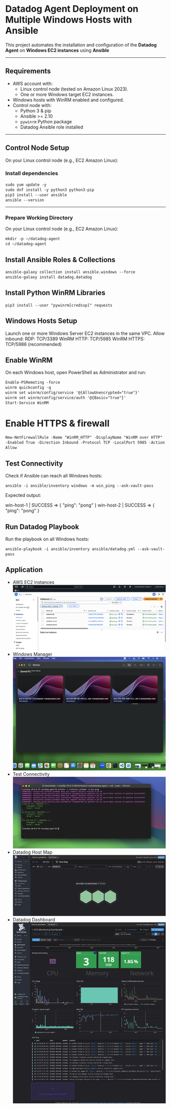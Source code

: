 # Datadog Agent Deployment on Multiple Windows Hosts with Ansible

This project automates the installation and configuration of the **Datadog Agent** on **Windows EC2 instances** using **Ansible**   

---

## Requirements

- AWS account with:
  - Linux control node (tested on Amazon Linux 2023).
  - One or more Windows target EC2 instances.
- Windows hosts with WinRM enabled and configured.
- Control node with:
  - Python 3 & pip
  - Ansible >= 2.10
  - `pywinrm` Python package
  - Datadog Ansible role installed

---

## Control Node Setup

On your Linux control node (e.g., EC2 Amazon Linux):

### Install dependencies
```
sudo yum update -y
sudo dnf install -y python3 python3-pip
pip3 install --user ansible
ansible --version 
```

---

### Prepare Working Directory

On your Linux control node (e.g., EC2 Amazon Linux):

```
mkdir -p ~/datadog-agent
cd ~/datadog-agent
```

##  Install Ansible Roles & Collections

```
ansible-galaxy collection install ansible.windows --force
ansible-galaxy install datadog.datadog
```

## Install Python WinRM Libraries

``` 
pip3 install --user "pywinrm[credssp]" requests
```

##  Windows Hosts Setup

Launch one or more Windows Server EC2 instances in the same VPC.
Allow inbound:
RDP: TCP/3389
WinRM HTTP: TCP/5985
WinRM HTTPS: TCP/5986 (recommended)

## Enable WinRM
On each Windows host, open PowerShell as Administrator and run:
```
Enable-PSRemoting -force
winrm quickconfig -q
winrm set winrm/config/service '@{AllowUnencrypted="true"}'
winrm set winrm/config/service/auth '@{Basic="true"}'
Start-Service WinRM
```

# Enable HTTPS & firewall
```
New-NetFirewallRule -Name "WinRM_HTTP" -DisplayName "WinRM over HTTP" -Enabled True -Direction Inbound -Protocol TCP -LocalPort 5985 -Action Allow
```

## Test Connectivity
Check if Ansible can reach all Windows hosts:

```
ansible -i ansible/inventory windows -m win_ping --ask-vault-pass
```

Expected output:

win-host-1 | SUCCESS => { "ping": "pong" }
win-host-2 | SUCCESS => { "ping": "pong" }

## Run Datadog Playbook
Run the playbook on all Windows hosts:

```
ansible-playbook -i ansible/inventory ansible/datadog.yml --ask-vault-pass
```
## Application
- AWS EC2 instances
![aws](images/ec2-instances.png)
- Windows Manager
![windows](images/windows-manager.png)
- Test Connectivity
![test](images/test-connectivity.png)
- Datadog Host Map
![hosts](images/hosts-tagged.png)
- Datadog Dashboard
![datadog](images/dashboard.png) 